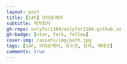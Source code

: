 ```yaml
---
layout: post
title: [14F] 아이돈케어
subtitle: 제작회차
gh-repo: onlyfor1104/onlyfor1104.github.io
gh-badge: [star, fork, follow]
cover-img: /assets/img/path.jpg
tags: [14F, 아이돈케어, 유수진, 돈덕, 재테크]
comments: true
---
```

